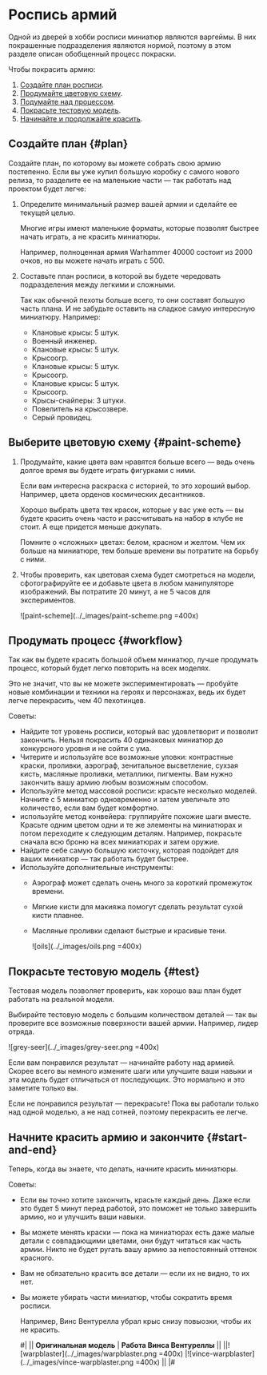 # Роспись армий

Одной из дверей в хобби росписи миниатюр являются варгеймы. В них покрашенные подразделения являются нормой, поэтому в этом разделе описан обобщенный процесс покраски.

Чтобы покрасить армию:

1. [Создайте план росписи](#plan).
2. [Продумайте цветовую схему](#paint-scheme).
3. [Подумайте над процессом](#workflow).
4. [Покрасьте тестовую модель](#test).
5. [Начинайте и продолжайте красить](#start-and-end).

## Создайте план {#plan}

Создайте план, по которому вы можете собрать свою армию постепенно. Если вы уже купил большую коробку с самого нового релиза, то разделите ее на маленькие части — так работать над проектом будет легче:

1. Определите минимальный размер вашей армии и сделайте ее текущей целью.
   
    Многие игры имеют маленькие форматы, которые позволят быстрее начать играть, а не красить миниатюры.

    Например, полноценная армия Warhammer 40000 состоит из 2000 очков, но вы можете начать играть с 500.

2. Составьте план росписи, в которой вы будете чередовать подразделения между легкими и сложными.
   
   Так как обычной пехоты больше всего, то они составят большую часть плана. И не забудьте оставить на сладкое самую интересную миниатюру. Например:

   * Клановые крысы: 5 штук.
   * Военный инженер.
   * Клановые крысы: 5 штук.
   * Крысоогр.
   * Клановые крысы: 5 штук.
   * Крысоогр.
   * Клановые крысы: 5 штук.
   * Крысоогр.
   * Крысы-снайперы: 3 штуки.
   * Повелитель на крысозвере.
   * Серый провидец.

## Выберите цветовую схему {#paint-scheme}

1. Продумайте, какие цвета вам нравятся больше всего — ведь очень долгое время вы будете играть фигурками с ними.

    Если вам интересна раскраска с историей, то это хороший выбор. Например, цвета орденов космических десантников.

    Хорошо выбрать цвета тех красок, которые у вас уже есть — вы будете красить очень часто и рассчитывать на набор в клубе не стоит. А еще придется меньше докупать.

    Помните о «сложных» цветах: белом, красном и желтом. Чем их больше на миниатюре, тем больше времени вы потратите на борьбу с ними.

2. Чтобы проверить, как цветовая схема будет смотреться на модели, сфотографируйте ее и добавьте цвета в любом манипуляторе изображений. Вы потратите 20 минут, а не 5 часов для экспериментов.

   ![paint-scheme](../_images/paint-scheme.png =400x)
   
## Продумать процесс {#workflow}

Так как вы будете красить большой объем миниатюр, лучше продумать процесс, который будет легко повторить на всех моделях.

Это не значит, что вы не можете экспериментировать — пробуйте новые комбинации и техники на героях и персонажах, ведь их будет легче перекрасить, чем 40 пехотинцев.

Советы:
* Найдите тот уровень росписи, который вас удовлетворит и позволит закончить. Нельзя покрасить 40 одинаковых миниатюр до конкурсного уровня и не сойти с ума.
* Читерите и используйте все возможные уловки: контрастные краски, проливки, аэрограф, зенитальное высветление, сухзая кисть, масляные проливки, металлики, пигменты. Вам нужно закончить вашу армию любым возможным способом.
* Используйте метод массовой росписи: красьте несколько моделей. Начните с 5 миниатюр одновременно и затем увеличьте это количество, если вам будет комфортно.
* используйте метод конвейера: группируйте похожие шаги вместе. Красьте одним цветом одни и те же элементы на миниатюрах и потом переходите к следующим деталям. Например, покрасьте сначала всю броню на всех миниатюрах и затем оружие.
* Найдите себе самую большую кисточку, которая подойдет для ваших миниатюр — так работать будет быстрее.
* Используйте дополнительные инструменты:
   * Аэрограф может сделать очень много за короткий промежуток времени.
   * Мягкие кисти для макияжа помогут сделать результат сухой кисти плавнее.
   * Масляные проливки сделают быстрые и красивые тени.

        ![oils](../_images/oils.png =400x)

## Покрасьте тестовую модель {#test}

Тестовая модель позволяет проверить, как хорошо ваш план будет работать на реальной модели.

Выбирайте тестовую модель с большим количеством деталей — так вы проверите все возможные поверхности вашей армии. Например, лидер отряда.

![grey-seer](../_images/grey-seer.png =400x)

Если вам понравился результат — начинайте работу над армией. Скорее всего вы немного измените шаги или улучшите ваши навыки и эта модель будет отличаться от последующих. Это нормально и это заметите только вы.

Если не понравился результат — перекрасьте! Пока вы работали только над одной моделью, а не над сотней, поэтому перекрасить ее легче.

## Начните красить армию и закончите {#start-and-end}

Теперь, когда вы знаете, что делать, начните красить миниатюры.

Советы:

* Если вы точно хотите закончить, красьте каждый день. Даже если это будет 5 минут перед работой, это поможет не только завершить армию, но и улучшить ваши навыки.

* Вы можете менять краски — пока на миниатюрах есть даже малые детали с совпадающими цветами, они будут читаться как часть армии. Никто не будет ругать вашу армию за непостоянный оттенок красного.

* Вам не обязательно красить все детали — если их не видно, то их нет. 

* Вы можете убирать части миниатюр, чтобы сократить время росписи.

    Например, Винс Вентурелла убрал крыс снизу повыозки, чтобы их не красить.

    #|
    || **Оригинальная модель**
    | **Работа Винса Вентуреллы**
    ||
    ||![warpblaster](../_images/warpblaster.png =400x)
    |![vince-warpblaster](../_images/vince-warpblaster.png =400x)
    ||
    |#